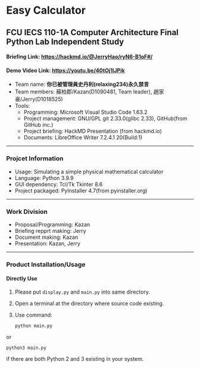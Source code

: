 # Easy Calculator
## FCU IECS 110-1A Computer Architecture Final Python Lab Independent Study

#### Briefing Link: https://hackmd.io/@JerryHao/ryN6-B1oF#/

#### Demo Video Link: https://youtu.be/40tOj1IJPik

+ Team name: **你已被管理員史丹利(relaxing234)永久禁言**
+ Team members: 蘇柏郡/Kazan(D1090481, Team leader), 趙家豪/Jerry(D1018525)
+ Tools: 
    + Programming: Microsoft Visual Studio Code 1.63.2
    + Project management: GNU/GPL git 2.33.0(glibc 2.33), GitHub(from GitHub inc.)
    + Project briefing: HackMD Presentation (from hackmd.io)
    + Documents: LibreOffice Writer 7.2.4.1 20(Build:1)

---

### Projcet Information

+ Usage: Simulating a simple physical mathematical calculator
+ Language: Python 3.9.9
+ GUI dependency: Tcl/Tk Tkinter 8.6
+ Project packaged: PyInstaller 4.7(from pyinstaller.org) 

---

### Work Division

+ Proposal/Programming: Kazan
+ Briefing repprt making: Jerry
+ Document making: Kazan
+ Presentation: Kazan, Jerry

---

### Product Installation/Usage

#### Directly Use

1. Please put `display.py` and `main.py` into same directory.
2. Open a terminal at the directory where source code existing.
3. Use command:
    
    ```
    python main.py
    ```

or

    python3 main.py

if there are both Python 2 and 3 existing in your system.